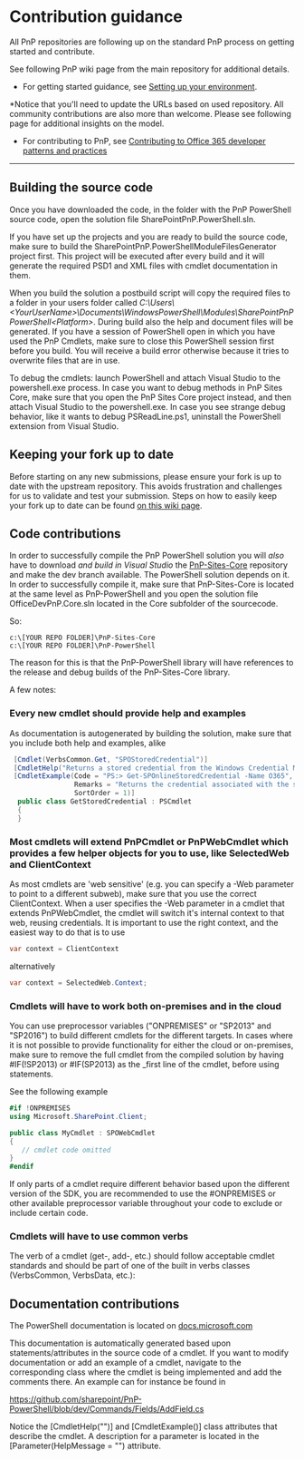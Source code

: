 # Contribution guidance

All PnP repositories are following up on the standard PnP process on getting started and contribute. 

See following PnP wiki page from the main repository for additional details. 

- For getting started guidance, see [Setting up your environment](https://github.com/OfficeDev/PnP/wiki/Setting-up-your-environment). 

*Notice that you'll need to update the URLs based on used repository. All community contributions are also more than welcome. 
Please see following page for additional insights on the model.

- For contributing to PnP, see [Contributing to Office 365 developer patterns and practices](https://github.com/OfficeDev/PnP/wiki/contributing-to-Office-365-developer-patterns-and-practices)
---

## Building the source code ##
Once you have downloaded the code, in the folder with the PnP PowerShell source code, open the solution file SharePointPnP.PowerShell.sln.

If you have set up the projects and you are ready to build the source code, make sure to build the SharePointPnP.PowerShellModuleFilesGenerator project first. This project will be executed after every build and it will generate the required PSD1 and XML files with cmdlet documentation in them.

When you build the solution a postbuild script will copy the required files to a folder in your users folder called 
*C:\Users\\\<YourUserName\>\Documents\WindowsPowerShell\Modules\SharePointPnPPowerShell\<Platform\>*. During build also the help and document files will be generated. If you have a session of PowerShell open in which you have used the PnP Cmdlets, make sure to close this PowerShell session first before you build. You will receive a build error otherwise because it tries to overwrite files that are in use.

To debug the cmdlets: launch PowerShell and attach Visual Studio to the powershell.exe process. In case you want to debug methods in PnP Sites Core, make sure that you open the PnP Sites Core project instead, and then attach Visual Studio to the powershell.exe. In case you see strange debug behavior, like it wants to debug PSReadLine.ps1, uninstall the PowerShell extension from Visual Studio.

## Keeping your fork up to date
Before starting on any new submissions, please ensure your fork is up to date with the upstream repository. This avoids frustration and challenges for us to validate and test your submission. Steps on how to easily keep your fork up to date can be found [on this wiki page](https://github.com/pnp/PnP-PowerShell/wiki/Update-your-fork-with-the-latest-code).

## Code contributions
In order to successfully compile the PnP PowerShell solution you will _also_ have to download *and build in Visual Studio* the [PnP-Sites-Core](https://github.com/OfficeDev/PnP-Sites-Core) repository and make the dev branch available. The PowerShell solution depends on it. In order to successfully 
compile it, make sure that PnP-Sites-Core is located at the same level as PnP-PowerShell and you open the solution file OfficeDevPnP.Core.sln located in the Core subfolder of the sourcecode.

So:
```
c:\[YOUR REPO FOLDER]\PnP-Sites-Core
c:\[YOUR REPO FOLDER]\PnP-PowerShell
```

The reason for this is that the PnP-PowerShell library will have references to the release and debug builds of the PnP-Sites-Core library.

A few notes:
### Every new cmdlet should provide help and examples
As documentation is autogenerated by building the solution, make sure that you include both help and examples, alike

```csharp
 [Cmdlet(VerbsCommon.Get, "SPOStoredCredential")]
 [CmdletHelp("Returns a stored credential from the Windows Credential Manager", Category = "Base Cmdlets")]
 [CmdletExample(Code = "PS:> Get-SPOnlineStoredCredential -Name O365", 
                Remarks = "Returns the credential associated with the specified identifier",
                SortOrder = 1)]
  public class GetStoredCredential : PSCmdlet
  {
  }
```
### Most cmdlets will extend PnPCmdlet or PnPWebCmdlet which provides a few helper objects for you to use, like SelectedWeb and ClientContext
As most cmdlets are 'web sensitive' (e.g. you can specify a -Web parameter to point to a different subweb), make sure that you use the correct ClientContext. When a user specifies the -Web parameter
in a cmdlet that extends PnPWebCmdlet, the cmdlet will switch it's internal context to that web, reusing credentials. It is important to use the right context, and the easiest way to do that is to use

```csharp
var context = ClientContext
```

alternatively 

```csharp
var context = SelectedWeb.Context;
```


### Cmdlets will have to work both on-premises and in the cloud
You can use preprocessor variables ("ONPREMISES" or "SP2013" and "SP2016") to build different cmdlets for the different targets. In cases where it is not possible to provide functionality for either the 
cloud or on-premises, make sure to remove the full cmdlet from the compiled solution by having #IF(!SP2013) or #IF(SP2013) as the _first line of the cmdlet, before using statements. 

See the following example


```csharp
#if !ONPREMISES
using Microsoft.SharePoint.Client;

public class MyCmdlet : SPOWebCmdlet
{
   // cmdlet code omitted
}
#endif
```

If only parts of a cmdlet require different behavior based upon the different version of the SDK, you are recommended to use the #ONPREMISES or other available preprocessor variable throughout your code to exclude or include certain code.

### Cmdlets will have to use common verbs
 
The verb of a cmdlet (get-, add-, etc.) should follow acceptable cmdlet standards and should be part of one of the built in verbs classes (VerbsCommon, VerbsData, etc.):

## Documentation contributions
The PowerShell documentation is located on [docs.microsoft.com](https://docs.microsoft.com/en-us/powershell/sharepoint/sharepoint-pnp/sharepoint-pnp-cmdlets?view=sharepoint-ps)

This documentation is automatically generated based upon statements/attributes in the source code of a cmdlet. If you want to modify documentation or add an example of a cmdlet, navigate to the
corresponding class where the cmdlet is being implemented and add the comments there. An example can for instance be found in

https://github.com/sharepoint/PnP-PowerShell/blob/dev/Commands/Fields/AddField.cs

Notice the [CmdletHelp("")] and [CmdletExample()] class attributes that describe the cmdlet. A description for a parameter is located in the [Parameter(HelpMessage = "") attribute.
